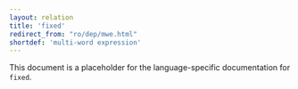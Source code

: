 ```yaml
---
layout: relation
title: 'fixed'
redirect_from: "ro/dep/mwe.html"
shortdef: 'multi-word expression'
---
```


This document is a placeholder for the language-specific documentation
for `fixed`.
